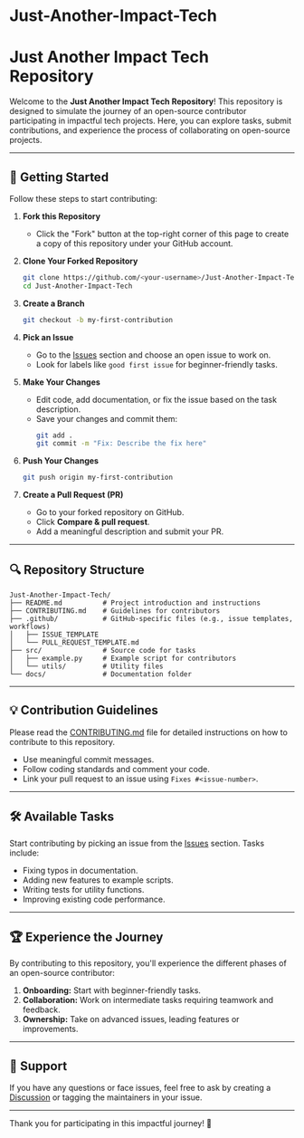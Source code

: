 # Just-Another-Impact-Tech

# Just Another Impact Tech Repository

Welcome to the **Just Another Impact Tech Repository**! This repository is designed to simulate the journey of an open-source contributor participating in impactful tech projects. Here, you can explore tasks, submit contributions, and experience the process of collaborating on open-source projects.

---

## 🚀 Getting Started

Follow these steps to start contributing:

1. **Fork this Repository**
   - Click the "Fork" button at the top-right corner of this page to create a copy of this repository under your GitHub account.

2. **Clone Your Forked Repository**
   ```bash
   git clone https://github.com/<your-username>/Just-Another-Impact-Tech.git
   cd Just-Another-Impact-Tech
   ```

3. **Create a Branch**
   ```bash
   git checkout -b my-first-contribution
   ```

4. **Pick an Issue**
   - Go to the [Issues](https://github.com/tanishk2907/Just-Another-Impact-Tech/issues) section and choose an open issue to work on.
   - Look for labels like `good first issue` for beginner-friendly tasks.

5. **Make Your Changes**
   - Edit code, add documentation, or fix the issue based on the task description.
   - Save your changes and commit them:
     ```bash
     git add .
     git commit -m "Fix: Describe the fix here"
     ```

6. **Push Your Changes**
   ```bash
   git push origin my-first-contribution
   ```

7. **Create a Pull Request (PR)**
   - Go to your forked repository on GitHub.
   - Click **Compare & pull request**.
   - Add a meaningful description and submit your PR.

---

## 🔍 Repository Structure

```plaintext
Just-Another-Impact-Tech/
├── README.md          # Project introduction and instructions
├── CONTRIBUTING.md    # Guidelines for contributors
├── .github/           # GitHub-specific files (e.g., issue templates, workflows)
│   ├── ISSUE_TEMPLATE
│   └── PULL_REQUEST_TEMPLATE.md
├── src/               # Source code for tasks
│   ├── example.py     # Example script for contributors
│   └── utils/         # Utility files
└── docs/              # Documentation folder
```

---

## 💡 Contribution Guidelines

Please read the [CONTRIBUTING.md](CONTRIBUTING.md) file for detailed instructions on how to contribute to this repository.

- Use meaningful commit messages.
- Follow coding standards and comment your code.
- Link your pull request to an issue using `Fixes #<issue-number>`.

---

## 🛠 Available Tasks

Start contributing by picking an issue from the [Issues](https://github.com/tanishk2907/Just-Another-Impact-Tech/issues) section. Tasks include:

- Fixing typos in documentation.
- Adding new features to example scripts.
- Writing tests for utility functions.
- Improving existing code performance.

---

## 🏆 Experience the Journey

By contributing to this repository, you'll experience the different phases of an open-source contributor:

1. **Onboarding:** Start with beginner-friendly tasks.
2. **Collaboration:** Work on intermediate tasks requiring teamwork and feedback.
3. **Ownership:** Take on advanced issues, leading features or improvements.

---

## 📧 Support

If you have any questions or face issues, feel free to ask by creating a [Discussion](https://github.com/tanishk2907/Just-Another-Impact-Tech/discussions) or tagging the maintainers in your issue.

---

Thank you for participating in this impactful journey! 🎉
